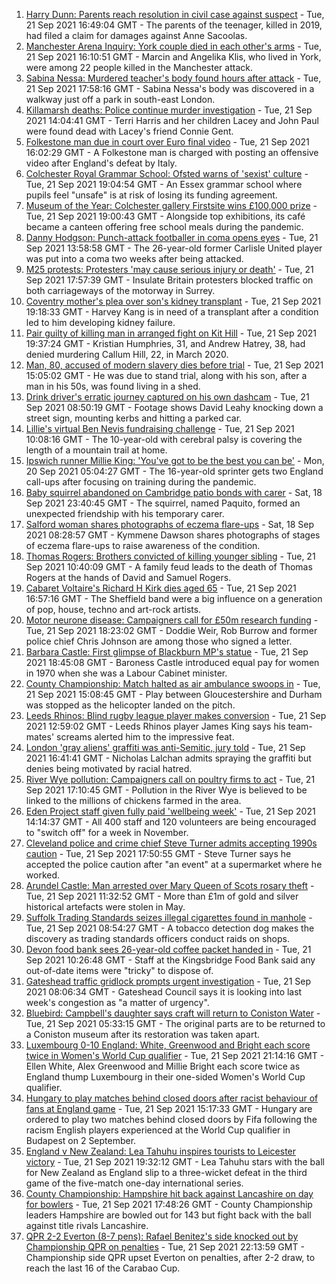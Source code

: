 1. [Harry Dunn: Parents reach resolution in civil case against suspect](https://www.bbc.co.uk/news/uk-england-northamptonshire-58642224?at_medium=RSS&at_campaign=KARANGA) - Tue, 21 Sep 2021 16:49:04 GMT - The parents of the teenager, killed in 2019, had filed a claim for damages against Anne Sacoolas.
2. [Manchester Arena Inquiry: York couple died in each other's arms](https://www.bbc.co.uk/news/uk-england-manchester-58642553?at_medium=RSS&at_campaign=KARANGA) - Tue, 21 Sep 2021 16:10:51 GMT - Marcin and Angelika Klis, who lived in York, were among 22 people killed in the Manchester attack.
3. [Sabina Nessa: Murdered teacher's body found hours after attack](https://www.bbc.co.uk/news/uk-england-london-58645487?at_medium=RSS&at_campaign=KARANGA) - Tue, 21 Sep 2021 17:58:16 GMT - Sabina Nessa's body was discovered in a walkway just off a park in south-east London.
4. [Killamarsh deaths: Police continue murder investigation](https://www.bbc.co.uk/news/uk-england-derbyshire-58636001?at_medium=RSS&at_campaign=KARANGA) - Tue, 21 Sep 2021 14:04:41 GMT - Terri Harris and her children Lacey and John Paul were found dead with Lacey's friend Connie Gent.
5. [Folkestone man due in court over Euro final video](https://www.bbc.co.uk/news/uk-england-kent-58644131?at_medium=RSS&at_campaign=KARANGA) - Tue, 21 Sep 2021 16:02:29 GMT - A Folkestone man is charged with posting an offensive video after England's defeat by Italy.
6. [Colchester Royal Grammar School: Ofsted warns of 'sexist' culture](https://www.bbc.co.uk/news/uk-england-essex-58645658?at_medium=RSS&at_campaign=KARANGA) - Tue, 21 Sep 2021 19:04:54 GMT - An Essex grammar school where pupils feel "unsafe" is at risk of losing its funding agreement.
7. [Museum of the Year: Colchester gallery Firstsite wins £100,000 prize](https://www.bbc.co.uk/news/entertainment-arts-58636369?at_medium=RSS&at_campaign=KARANGA) - Tue, 21 Sep 2021 19:00:43 GMT - Alongside top exhibitions, its café became a canteen offering free school meals during the pandemic.
8. [Danny Hodgson: Punch-attack footballer in coma opens eyes](https://www.bbc.co.uk/news/uk-england-cumbria-58637614?at_medium=RSS&at_campaign=KARANGA) - Tue, 21 Sep 2021 13:58:58 GMT - The 26-year-old former Carlisle United player was put into a coma two weeks after being attacked.
9. [M25 protests: Protesters 'may cause serious injury or death'](https://www.bbc.co.uk/news/uk-england-surrey-58636399?at_medium=RSS&at_campaign=KARANGA) - Tue, 21 Sep 2021 17:57:39 GMT - Insulate Britain protesters blocked traffic on both carriageways of the motorway in Surrey.
10. [Coventry mother's plea over son's kidney transplant](https://www.bbc.co.uk/news/uk-england-coventry-warwickshire-58641194?at_medium=RSS&at_campaign=KARANGA) - Tue, 21 Sep 2021 19:18:33 GMT - Harvey Kang is in need of a transplant after a condition led to him developing kidney failure.
11. [Pair guilty of killing man in arranged fight on Kit Hill](https://www.bbc.co.uk/news/uk-england-cornwall-58641469?at_medium=RSS&at_campaign=KARANGA) - Tue, 21 Sep 2021 19:37:24 GMT - Kristian Humphries, 31, and Andrew Hatrey, 38, had denied murdering Callum Hill, 22, in March 2020.
12. [Man, 80, accused of modern slavery dies before trial](https://www.bbc.co.uk/news/uk-england-cumbria-58638068?at_medium=RSS&at_campaign=KARANGA) - Tue, 21 Sep 2021 15:05:02 GMT - He was due to stand trial, along with his son, after a man in his 50s, was found living in a shed.
13. [Drink driver's erratic journey captured on his own dashcam](https://www.bbc.co.uk/news/uk-england-bristol-58629745?at_medium=RSS&at_campaign=KARANGA) - Tue, 21 Sep 2021 08:50:19 GMT - Footage shows David Leahy knocking down a street sign, mounting kerbs and hitting a parked car.
14. [Lillie's virtual Ben Nevis fundraising challenge](https://www.bbc.co.uk/news/uk-england-birmingham-58638612?at_medium=RSS&at_campaign=KARANGA) - Tue, 21 Sep 2021 10:08:16 GMT - The 10-year-old with cerebral palsy is covering the length of a mountain trail at home.
15. [Ipswich runner Millie King: 'You've got to be the best you can be'](https://www.bbc.co.uk/news/uk-england-suffolk-58587558?at_medium=RSS&at_campaign=KARANGA) - Mon, 20 Sep 2021 05:04:27 GMT - The 16-year-old sprinter gets two England call-ups after focusing on training during the pandemic.
16. [Baby squirrel abandoned on Cambridge patio bonds with carer](https://www.bbc.co.uk/news/uk-england-cambridgeshire-58599762?at_medium=RSS&at_campaign=KARANGA) - Sat, 18 Sep 2021 23:40:45 GMT - The squirrel, named Paquito, formed an unexpected friendship with his temporary carer.
17. [Salford woman shares photographs of eczema flare-ups](https://www.bbc.co.uk/news/uk-england-manchester-58604788?at_medium=RSS&at_campaign=KARANGA) - Sat, 18 Sep 2021 08:28:57 GMT - Kymmene Dawson shares photographs of stages of eczema flare-ups to raise awareness of the condition.
18. [Thomas Rogers: Brothers convicted of killing younger sibling](https://www.bbc.co.uk/news/uk-england-birmingham-58638301?at_medium=RSS&at_campaign=KARANGA) - Tue, 21 Sep 2021 10:40:09 GMT - A family feud leads to the death of Thomas Rogers at the hands of David and Samuel Rogers.
19. [Cabaret Voltaire's Richard H Kirk dies aged 65](https://www.bbc.co.uk/news/entertainment-arts-58641040?at_medium=RSS&at_campaign=KARANGA) - Tue, 21 Sep 2021 16:57:16 GMT - The Sheffield band were a big influence on a generation of pop, house, techno and art-rock artists.
20. [Motor neurone disease: Campaigners call for £50m research funding](https://www.bbc.co.uk/news/uk-england-birmingham-58631176?at_medium=RSS&at_campaign=KARANGA) - Tue, 21 Sep 2021 18:23:02 GMT - Doddie Weir, Rob Burrow and former police chief Chris Johnson are among those who signed a letter.
21. [Barbara Castle: First glimpse of Blackburn MP's statue](https://www.bbc.co.uk/news/uk-england-lancashire-58642544?at_medium=RSS&at_campaign=KARANGA) - Tue, 21 Sep 2021 18:45:08 GMT - Baroness Castle introduced equal pay for women in 1970 when she was a Labour Cabinet minister.
22. [County Championship: Match halted as air ambulance swoops in](https://www.bbc.co.uk/news/uk-england-bristol-58639421?at_medium=RSS&at_campaign=KARANGA) - Tue, 21 Sep 2021 15:08:45 GMT - Play between Gloucestershire and Durham was stopped as the helicopter landed on the pitch.
23. [Leeds Rhinos: Blind rugby league player makes conversion](https://www.bbc.co.uk/news/uk-england-leeds-58638230?at_medium=RSS&at_campaign=KARANGA) - Tue, 21 Sep 2021 12:59:02 GMT - Leeds Rhinos player James King says his team-mates' screams alerted him to the impressive feat.
24. [London 'gray aliens' graffiti was anti-Semitic, jury told](https://www.bbc.co.uk/news/uk-england-london-58545509?at_medium=RSS&at_campaign=KARANGA) - Tue, 21 Sep 2021 16:41:41 GMT - Nicholas Lalchan admits spraying the graffiti but denies being motivated by racial hatred.
25. [River Wye pollution: Campaigners call on poultry firms to act](https://www.bbc.co.uk/news/uk-england-hereford-worcester-58638370?at_medium=RSS&at_campaign=KARANGA) - Tue, 21 Sep 2021 17:10:45 GMT - Pollution in the River Wye is believed to be linked to the millions of chickens farmed in the area.
26. [Eden Project staff given fully paid 'wellbeing week'](https://www.bbc.co.uk/news/uk-england-cornwall-58641466?at_medium=RSS&at_campaign=KARANGA) - Tue, 21 Sep 2021 14:14:37 GMT - All 400 staff and 120 volunteers are being encouraged to "switch off" for a week in November.
27. [Cleveland police and crime chief Steve Turner admits accepting 1990s caution](https://www.bbc.co.uk/news/uk-england-tees-58637507?at_medium=RSS&at_campaign=KARANGA) - Tue, 21 Sep 2021 17:50:55 GMT - Steve Turner says he accepted the police caution after "an event" at a supermarket where he worked.
28. [Arundel Castle: Man arrested over Mary Queen of Scots rosary theft](https://www.bbc.co.uk/news/uk-england-sussex-58638351?at_medium=RSS&at_campaign=KARANGA) - Tue, 21 Sep 2021 11:32:52 GMT - More than £1m of gold and silver historical artefacts were stolen in May.
29. [Suffolk Trading Standards seizes illegal cigarettes found in manhole](https://www.bbc.co.uk/news/uk-england-suffolk-58633038?at_medium=RSS&at_campaign=KARANGA) - Tue, 21 Sep 2021 08:54:27 GMT - A tobacco detection dog makes the discovery as trading standards officers conduct raids on shops.
30. [Devon food bank sees 26-year-old coffee packet handed in](https://www.bbc.co.uk/news/uk-england-devon-58638040?at_medium=RSS&at_campaign=KARANGA) - Tue, 21 Sep 2021 10:26:48 GMT - Staff at the Kingsbridge Food Bank said any out-of-date items were "tricky" to dispose of.
31. [Gateshead traffic gridlock prompts urgent investigation](https://www.bbc.co.uk/news/uk-england-tyne-58635656?at_medium=RSS&at_campaign=KARANGA) - Tue, 21 Sep 2021 08:06:34 GMT - Gateshead Council says it is looking into last week's congestion as "a matter of urgency".
32. [Bluebird: Campbell's daughter says craft will return to Coniston Water](https://www.bbc.co.uk/news/uk-england-cumbria-58632814?at_medium=RSS&at_campaign=KARANGA) - Tue, 21 Sep 2021 05:33:15 GMT - The original parts are to be returned to a Coniston museum after its restoration was taken apart.
33. [Luxembourg 0-10 England: White, Greenwood and Bright each score twice in Women's World Cup qualifier](https://www.bbc.co.uk/sport/football/58624411?at_medium=RSS&at_campaign=KARANGA) - Tue, 21 Sep 2021 21:14:16 GMT - Ellen White, Alex Greenwood and Millie Bright each score twice as England thump Luxembourg in their one-sided Women's World Cup qualifier.
34. [Hungary to play matches behind closed doors after racist behaviour of fans at England game](https://www.bbc.co.uk/sport/football/58642558?at_medium=RSS&at_campaign=KARANGA) - Tue, 21 Sep 2021 15:17:33 GMT - Hungary are ordered to play two matches behind closed doors by Fifa following the racism English players experienced at the World Cup qualifier in Budapest on 2 September.
35. [England v New Zealand: Lea Tahuhu inspires tourists to Leicester victory](https://www.bbc.co.uk/sport/cricket/58643587?at_medium=RSS&at_campaign=KARANGA) - Tue, 21 Sep 2021 19:32:12 GMT - Lea Tahuhu stars with the ball for New Zealand as England slip to a three-wicket defeat in the third game of the five-match one-day international series.
36. [County Championship: Hampshire hit back against Lancashire on day for bowlers](https://www.bbc.co.uk/sport/cricket/58631141?at_medium=RSS&at_campaign=KARANGA) - Tue, 21 Sep 2021 17:48:26 GMT - County Championship leaders Hampshire are bowled out for 143 but fight back with the ball against title rivals Lancashire.
37. [QPR 2-2 Everton (8-7 pens): Rafael Benitez's side knocked out by Championship QPR on penalties](https://www.bbc.co.uk/sport/football/58553820?at_medium=RSS&at_campaign=KARANGA) - Tue, 21 Sep 2021 22:13:59 GMT - Championship side QPR upset Everton on penalties, after 2-2 draw, to reach the last 16 of the Carabao Cup.
